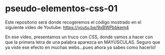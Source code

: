 # pseudo-elementos-css-01

Este repositorio será donde recogeremos el código mostrado en el siguiente vídeo de Youtube:
https://youtu.be/9xBWPbbkem4

En ese vídeo, presentamos un truco con CSS, donde vamos a hacer con que la primera letra de una palabra aparezca en MAYÚSCULAS. 
Seguro que ya viste ese efecto en muchas webs...pues ahora ya sabes como hacerlo! 
